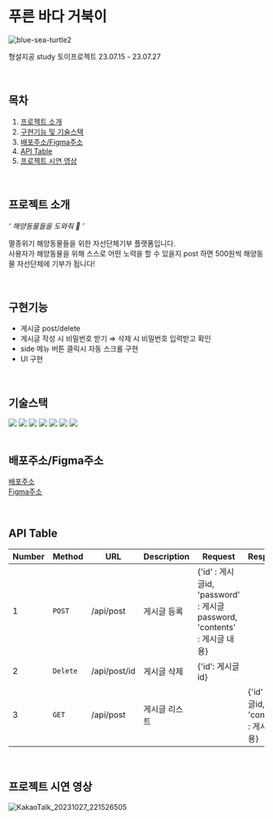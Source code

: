 # 푸른 바다 거북이
![blue-sea-turtle2](https://github.com/kimseulgi-creator/blue_sea_turtle_toy/assets/78592995/aa0b5752-b95f-484a-82eb-11330631cbb9)

형설지공 study 토이프로젝트 23.07.15 - 23.07.27

<br>

## 목차

1. [프로젝트 소개](#프로젝트-소개)
2. [구현기능 및 기술스택](#구현기능)
3. [배포주소/Figma주소](#배포주소/Figma주소)
4. [API Table](#api-table)
5. [프로젝트 시연 영상](#프로젝트-시연-영상)
<br>

## 프로젝트 소개

*‘ 해양동물들을 도와줘 🐢 ’*

멸종위기 해양동물들을 위한 자선단체기부 플랫폼입니다. <br />
사용자가 해양동물을 위해 스스로 어떤 노력을 할 수 있을지 post 하면 500원씩 해양동물 자선단체에 기부가 됩니다!

<br>

## 구현기능
- 게시글 post/delete
- 게시글 작성 시 비밀번호 받기 ⇒ 삭제 시 비밀번호 입력받고 확인
- side 메뉴 버튼 클릭시 자동 스크롤 구현
- UI 구현

<br>

## 기술스택
<div>
	<img src="https://img.shields.io/badge/HTML5-E34F26?style=flat&logo=HTML5&logoColor=white" />
	<img src="https://img.shields.io/badge/React-61DAFB?style=flat&logo=React&logoColor=white"/>
	<img src="https://img.shields.io/badge/redux-764ABC?style=flat&logo=redux&logoColor=white"/>
	<img src="https://img.shields.io/badge/axios-5A29E4?style=flat&logo=axios&logoColor=white" />
	<img src="https://img.shields.io/badge/reactquery-FF4154?style=flat&logo=reactquery&logoColor=white" />
	<img src="https://img.shields.io/badge/Styledcomponents-DB7093?style=flat&logo=Styledcomponents&logoColor=white" />
	<img src="https://img.shields.io/badge/json server-000000?style=flat&logo=json&logoColor=white" />

</div>

<br>

## 배포주소/Figma주소
[배포주소](https://blue-sea-turtle-toy.vercel.app/)<br />
[Figma주소](https://www.figma.com/file/0uvH7ucn2Ba32K2FwUp4Lv/Untitled?type=design&node-id=0%3A1&mode=design&t=tlN8oeh8Kb8T9lh7-1)

<br>

## API Table

| Number | Method | URL                                   | Description     | Request                                                      | Response                                                     |
| ------ | ------ | ------------------------------------- | --------------- | ------------------------------------------------------------ | ------------------------------------------------------------ |
| 1      | `POST` | /api/post                             | 게시글 등록          | {'id' : 게시글id, 'password' : 게시글 password, 'contents' : 게시글 내용} |                                                    |
| 2      | `Delete` | /api/post/id                        | 게시글 삭제        | {'id': 게시글id}                             |                                                             |
| 3      | `GET` | /api/post                              | 게시글 리스트   |                               |  {'id' : 게시글id, 'contents' : 게시글 내용}                                                            |

<br>

## 프로젝트 시연 영상<br>
![KakaoTalk_20231027_221526505](https://github.com/kimseulgi-creator/blue_sea_turtle_toy/assets/78592995/2353fc09-88c2-48a9-b502-3b381219cc6e)

<br>
